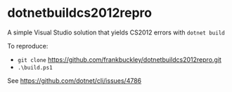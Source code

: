# dotnetbuildcs2012repro

A simple Visual Studio solution that yields CS2012 errors with `dotnet build`

To reproduce:

* `git clone` https://github.com/frankbuckley/dotnetbuildcs2012repro.git
* `.\build.ps1`

See https://github.com/dotnet/cli/issues/4786



